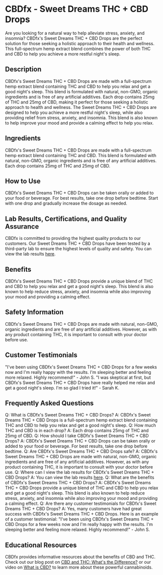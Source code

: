 # CBDfx - Sweet Dreams THC + CBD Drops
Are you looking for a natural way to help alleviate stress, anxiety, and insomnia? CBDfx's Sweet Dreams THC + CBD Drops are the perfect solution for those seeking a holistic approach to their health and wellness. This full-spectrum hemp extract blend combines the power of both THC and CBD to help you achieve a more restful night's sleep.
## Description
CBDfx's Sweet Dreams THC + CBD Drops are made with a full-spectrum hemp extract blend containing THC and CBD to help you relax and get a good night's sleep. This blend is formulated with natural, non-GMO, organic ingredients and is free of any artificial additives. Each drop contains 25mg of THC and 25mg of CBD, making it perfect for those seeking a holistic approach to health and wellness. 
The Sweet Dreams THC + CBD Drops are designed to help you achieve a more restful night's sleep, while also providing relief from stress, anxiety, and insomnia. This blend is also known to help improve your mood and provide a calming effect to help you relax. 
## Ingredients
CBDfx's Sweet Dreams THC + CBD Drops are made with a full-spectrum hemp extract blend containing THC and CBD. This blend is formulated with natural, non-GMO, organic ingredients and is free of any artificial additives. Each drop contains 25mg of THC and 25mg of CBD.
## How to Use
CBDfx's Sweet Dreams THC + CBD Drops can be taken orally or added to your food or beverage. For best results, take one drop before bedtime. Start with one drop and gradually increase the dosage as needed.
## Lab Results, Certifications, and Quality Assurance
CBDfx is committed to providing the highest quality products to our customers. Our Sweet Dreams THC + CBD Drops have been tested by a third-party lab to ensure the highest levels of quality and safety. You can view the lab results [here](www.cbdfx.com/lab-results).
## Benefits
CBDfx's Sweet Dreams THC + CBD Drops provide a unique blend of THC and CBD to help you relax and get a good night's sleep. This blend is also known to help reduce stress, anxiety, and insomnia while also improving your mood and providing a calming effect.
## Safety Information
CBDfx's Sweet Dreams THC + CBD Drops are made with natural, non-GMO, organic ingredients and are free of any artificial additives. However, as with any product containing THC, it is important to consult with your doctor before use.
## Customer Testimonials
"I've been using CBDfx's Sweet Dreams THC + CBD Drops for a few weeks now and I'm really happy with the results. I'm sleeping better and feeling more relaxed. Highly recommend!" - John S.
"I was skeptical at first, but CBDfx's Sweet Dreams THC + CBD Drops have really helped me relax and get a good night's sleep. I'm so glad I tried it!" - Sarah K.
## Frequently Asked Questions
Q: What is CBDfx's Sweet Dreams THC + CBD Drops?
A: CBDfx's Sweet Dreams THC + CBD Drops is a full-spectrum hemp extract blend containing THC and CBD to help you relax and get a good night's sleep.
Q: How much THC and CBD is in each drop?
A: Each drop contains 25mg of THC and 25mg of CBD.
Q: How should I take CBDfx's Sweet Dreams THC + CBD Drops?
A: CBDfx's Sweet Dreams THC + CBD Drops can be taken orally or added to your food or beverage. For best results, take one drop before bedtime.
Q: Are CBDfx's Sweet Dreams THC + CBD Drops safe?
A: CBDfx's Sweet Dreams THC + CBD Drops are made with natural, non-GMO, organic ingredients and are free of any artificial additives. However, as with any product containing THC, it is important to consult with your doctor before use.
Q: Where can I view the lab results for CBDfx's Sweet Dreams THC + CBD Drops?
A: You can view the lab results [here](www.cbdfx.com/lab-results).
Q: What are the benefits of CBDfx's Sweet Dreams THC + CBD Drops?
A: CBDfx's Sweet Dreams THC + CBD Drops provide a unique blend of THC and CBD to help you relax and get a good night's sleep. This blend is also known to help reduce stress, anxiety, and insomnia while also improving your mood and providing a calming effect.
Q: Are there any customer testimonials for CBDfx's Sweet Dreams THC + CBD Drops?
A: Yes, many customers have had great success with CBDfx's Sweet Dreams THC + CBD Drops. Here is an example of a customer testimonial: "I've been using CBDfx's Sweet Dreams THC + CBD Drops for a few weeks now and I'm really happy with the results. I'm sleeping better and feeling more relaxed. Highly recommend!" - John S.
## Educational Resources
CBDfx provides informative resources about the benefits of CBD and THC. Check out our blog post on [CBD and THC: What's the Difference?](https://www.cbdfx.com/blogs/cbd-101/cbd-vs-thc-whats-the-difference) or our video on [What is CBD?](https://www.youtube.com/watch?v=6_OjNbN5gxo) to learn more about these powerful cannabinoids.